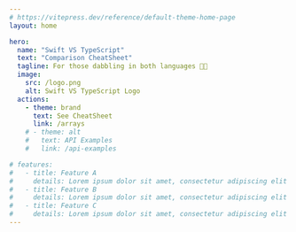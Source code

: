 ```yaml
---
# https://vitepress.dev/reference/default-theme-home-page
layout: home

hero:
  name: "Swift VS TypeScript"
  text: "Comparison CheatSheet"
  tagline: For those dabbling in both languages 👏🏻
  image:
    src: /logo.png
    alt: Swift VS TypeScript Logo
  actions:
    - theme: brand
      text: See CheatSheet
      link: /arrays
    # - theme: alt
    #   text: API Examples
    #   link: /api-examples

# features:
#   - title: Feature A
#     details: Lorem ipsum dolor sit amet, consectetur adipiscing elit
#   - title: Feature B
#     details: Lorem ipsum dolor sit amet, consectetur adipiscing elit
#   - title: Feature C
#     details: Lorem ipsum dolor sit amet, consectetur adipiscing elit
---
```


